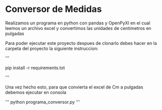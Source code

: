 # Conversor de Medidas

Realizamos un programa en python con pandas y OpenPyXl en el cual leemos un archivo excel y convertimos las unidades de centimetros en pulgadas

Para poder ejecutar este proyecto despues de clonarlo debes hacer en la carpeta del proyecto la siguiente instruccion:

'''

pip install -r requirements.txt

'''

Una vez hecho esto, para que convierta el excel de Cm a pulgadas debemos ejecutar en consola

'''
python programa_conversor.py
'''
